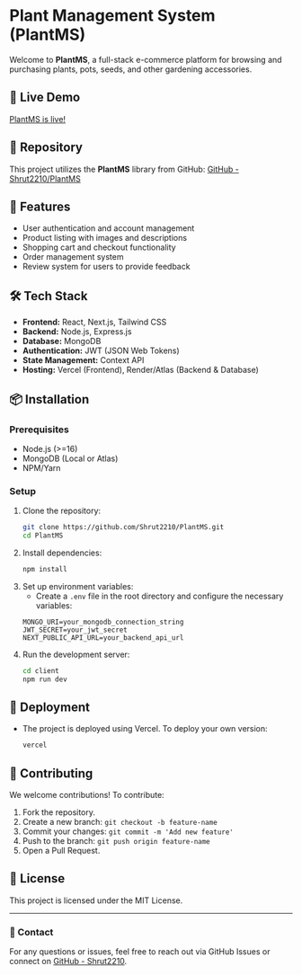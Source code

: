 # Plant Management System (PlantMS)

Welcome to **PlantMS**, a full-stack e-commerce platform for browsing and purchasing plants, pots, seeds, and other gardening accessories.

## 🌱 Live Demo
[PlantMS is live!](https://plant-ms.vercel.app/)

## 📂 Repository
This project utilizes the **PlantMS** library from GitHub:
[GitHub - Shrut2210/PlantMS](https://github.com/Shrut2210/PlantMS)

## 🚀 Features
- User authentication and account management
- Product listing with images and descriptions
- Shopping cart and checkout functionality
- Order management system
- Review system for users to provide feedback

## 🛠️ Tech Stack
- **Frontend:** React, Next.js, Tailwind CSS
- **Backend:** Node.js, Express.js
- **Database:** MongoDB
- **Authentication:** JWT (JSON Web Tokens)
- **State Management:** Context API
- **Hosting:** Vercel (Frontend), Render/Atlas (Backend & Database)

## 📦 Installation
### Prerequisites
- Node.js (>=16)
- MongoDB (Local or Atlas)
- NPM/Yarn

### Setup
1. Clone the repository:
   ```sh
   git clone https://github.com/Shrut2210/PlantMS.git
   cd PlantMS
   ```
2. Install dependencies:
   ```sh
   npm install
   ```
3. Set up environment variables:
   - Create a `.env` file in the root directory and configure the necessary variables:
   ```env
   MONGO_URI=your_mongodb_connection_string
   JWT_SECRET=your_jwt_secret
   NEXT_PUBLIC_API_URL=your_backend_api_url
   ```
4. Run the development server:
   ```sh
   cd client
   npm run dev
   ```

## 🚀 Deployment
- The project is deployed using Vercel. To deploy your own version:
  ```sh
  vercel
  ```

## 🤝 Contributing
We welcome contributions! To contribute:
1. Fork the repository.
2. Create a new branch: `git checkout -b feature-name`
3. Commit your changes: `git commit -m 'Add new feature'`
4. Push to the branch: `git push origin feature-name`
5. Open a Pull Request.

## 📜 License
This project is licensed under the MIT License.

---
### 📧 Contact
For any questions or issues, feel free to reach out via GitHub Issues or connect on [GitHub - Shrut2210](https://github.com/Shrut2210).

